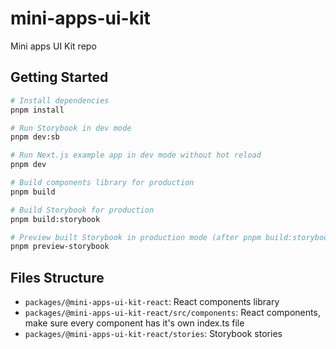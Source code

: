 # mini-apps-ui-kit

Mini apps UI Kit repo

## Getting Started

```bash
# Install dependencies
pnpm install
```

```bash
# Run Storybook in dev mode
pnpm dev:sb
```

```bash
# Run Next.js example app in dev mode without hot reload
pnpm dev
```

```bash
# Build components library for production
pnpm build
```

```bash
# Build Storybook for production
pnpm build:storybook
```

```bash
# Preview built Storybook in production mode (after pnpm build:storybook)
pnpm preview-storybook
```

## Files Structure

- `packages/@mini-apps-ui-kit-react`: React components library
- `packages/@mini-apps-ui-kit-react/src/components`: React components, make sure every component has it's own index.ts file
- `packages/@mini-apps-ui-kit-react/stories`: Storybook stories
